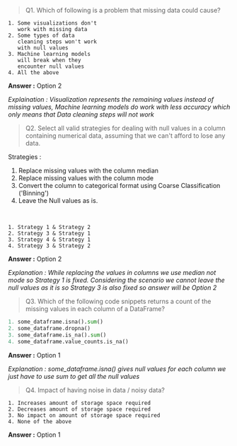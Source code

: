 > Q1. Which of following is a problem that missing data could cause?

    1. Some visualizations don't 
       work with missing data
    2. Some types of data  
       cleaning steps won't work 
       with null values
    3. Machine learning models 
       will break when they 
       encounter null values
    4. All the above

**Answer :**  Option 2

*Explaination : Visualization represents the remaining values instead of missing values, Machine learning models do work with less accuracy which only means that Data cleaning steps will not work*

> Q2. Select all valid strategies for dealing with null values in a column containing numerical data, assuming that we can't afford to lose any data.

Strategies : <br>

1. Replace missing values with the column median
2. Replace missing values with the column mode
3. Convert the column to categorical format using Coarse Classification ('Binning')
4. Leave the Null values as is.

<br>

    1. Strategy 1 & Strategy 2
    2. Strategy 3 & Strategy 1
    3. Strategy 4 & Strategy 1
    4. Strategy 3 & Strategy 2 

**Answer :**  Option 2

*Explanation : While replacing the values in columns we use median not mode so Strategy 1 is fixed. Considering the scenario we cannot leave the null values as it is so Strategy 3 is also fixed so answer will be Option 2*

> Q3. Which of the following code snippets returns a count of the missing values in each column of a DataFrame?

```python
1. some_dataframe.isna().sum()
2. some_dataframe.dropna()
3. some_dataframe.is_na().sum()
4. some_dataframe.value_counts.is_na()
```

**Answer :**  Option 1

*Explanation : some_dataframe.isna() gives null values for each column we just have to use sum to get all the null values*

> Q4. Impact of having noise in data / noisy data?

    1. Increases amount of storage space required 
    2. Decreases amount of storage space required 
    3. No impact on amount of storage space required
    4. None of the above

**Answer :** Option 1

